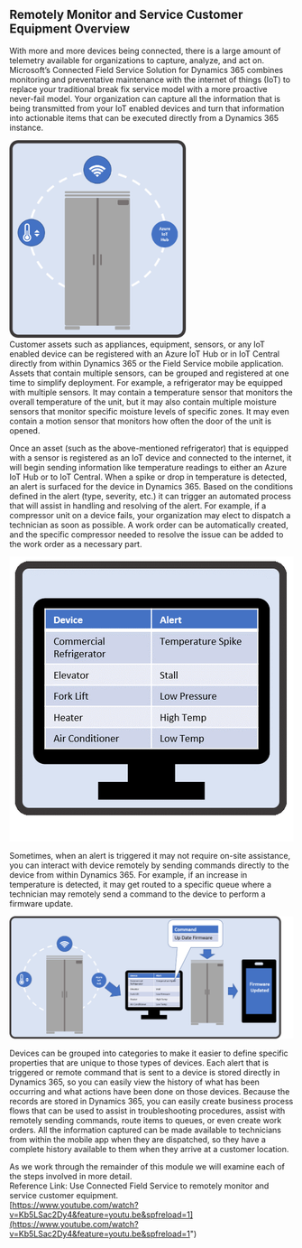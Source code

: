 ## Remotely Monitor and Service Customer Equipment Overview

With more and more devices being connected, there is a large amount of telemetry available for organizations to capture, analyze, and act on.  Microsoft’s Connected Field Service Solution for Dynamics 365 combines monitoring and preventative maintenance with the internet of things (IoT) to replace your traditional break fix service model with a more proactive never-fail model.  Your organization can capture all the information that is being transmitted from your IoT enabled devices and turn that information into actionable items that can be executed directly from a Dynamics 365 instance.  

![Azure IoT Hub](../media/1-rm-unit1.png)  
Customer assets such as appliances, equipment, sensors, or any IoT enabled device can be registered with an Azure IoT Hub or in IoT Central directly from within Dynamics 365 or the Field Service mobile application.  Assets that contain multiple sensors, can be grouped and registered at one time to simplify deployment.  For example, a refrigerator may be equipped with multiple sensors.  It may contain a temperature sensor that monitors the overall temperature of the unit, but it may also contain multiple moisture sensors that monitor specific moisture levels of specific zones.  It may even contain a motion sensor that monitors how often the door of the unit is opened.       

Once an asset (such as the above-mentioned refrigerator) that is equipped with a sensor is registered as an IoT device and connected to the internet, it will begin sending information like temperature readings to either an Azure IoT Hub or to IoT Central.  When a spike or drop in temperature is detected, an alert is surfaced for the device in Dynamics 365.  Based on the conditions defined in the alert (type, severity, etc.) it can trigger an automated process that will assist in handling and resolving of the alert.  For example, if a compressor unit on a device fails, your organization may elect to dispatch a technician as soon as possible.  A work order can be automatically created, and the specific compressor needed to resolve the issue can be added to the work order as a necessary part.    

![Device Alert](../media/2-rm-unit1.png) 

Sometimes, when an alert is triggered it may not require on-site assistance, you can interact with device remotely by sending commands directly to the device from within Dynamics 365.  For example, if an increase in temperature is detected, it may get routed to a specific queue where a technician may remotely send a command to the device to perform a firmware update.  

![Firmware Update](../media/3-rm-unit1.png)     
 
Devices can be grouped into categories to make it easier to define specific properties that are unique to those types of devices.  Each alert that is triggered or remote command that is sent to a device is stored directly in Dynamics 365, so you can easily view the history of what has been occurring and what actions have been done on those devices. Because the records are stored in Dynamics 365, you can easily create business process flows that can be used to assist in troubleshooting procedures, assist with remotely sending commands, route items to queues, or even create work orders.  All the information captured can be made available to technicians from within the mobile app when they are dispatched, so they have a complete history available to them when they arrive at a customer location.      

As we work through the remainder of this module we will examine each of the steps involved in more detail.  
Reference Link: Use Connected Field Service to remotely monitor and service customer equipment.  
[https://www.youtube.com/watch?v=Kb5LSac2Dy4&feature=youtu.be&spfreload=1](https://www.youtube.com/watch?v=Kb5LSac2Dy4&feature=youtu.be&spfreload=1")
